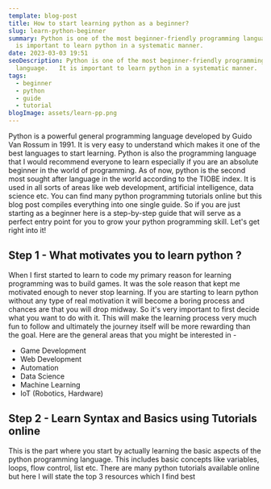 ```yaml
---
template: blog-post
title: How to start learning python as a beginner?
slug: learn-python-beginner
summary: Python is one of the most beginner-friendly programming language.   It
  is important to learn python in a systematic manner.
date: 2023-03-03 19:51
seoDescription: Python is one of the most beginner-friendly programming
  language.   It is important to learn python in a systematic manner.
tags:
  - beginner
  - python
  - guide
  - tutorial
blogImage: assets/learn-pp.png
---
```

Python is a powerful general programming language developed by Guido Van Rossum in 1991.  It is very easy to understand which makes it one of the best languages to start learning. Python is also the programming language that I would recommend everyone to learn especially if you are an absolute beginner in the world of programming. As of now, python is the second most sought after language in the world according to the TIOBE index. It is used in all sorts of areas like web development, artificial intelligence, data science etc. You can find many python programming tutorials online but this blog post compiles everything into one single guide. So if you are just starting as a beginner here is a step-by-step guide that will serve as a perfect entry point for you to grow your python programming skill. Let's get right into it!

## Step 1 - What motivates you to learn python ?

When I first started to learn to code my primary reason for learning programming was to build games. It was the sole reason that kept me motivated enough to never stop learning. If you are starting to learn python without any type of real motivation it will become a boring process and chances are that you will drop midway. So it's very important to first decide what you want to do with it. This will make the learning process very much fun to follow and ultimately the journey itself will be more rewarding than the goal. Here are the general areas that you might be interested in -

* Game Development
* Web Development
* Automation
* Data Science
* Machine Learning
* IoT (Robotics, Hardware)

## Step 2 - Learn Syntax and Basics using Tutorials online

This is the part where you start by actually learning the basic aspects of the python programming language. This includes basic concepts like variables, loops, flow control, list etc. There are many python tutorials available online but here I will state the top 3 resources which I find best